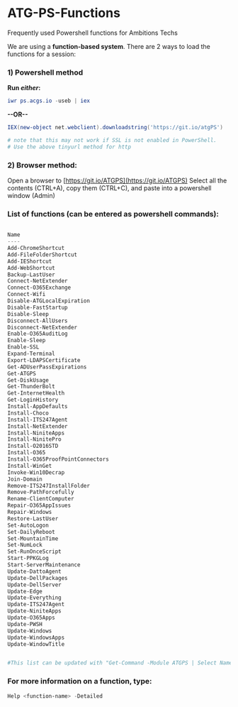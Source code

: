 # ATG-PS-Functions
Frequently used Powershell functions for Ambitions Techs

We are using a **function-based system**. There are 2 ways to load the functions for a session:

### 1) Powershell method ###

**Run _either_:**
```powershell
iwr ps.acgs.io -useb | iex
```

**--OR--**

```powershell
IEX(new-object net.webclient).downloadstring('https://git.io/atgPS')

# note that this may not work if SSL is not enabled in PowerShell.
# Use the above tinyurl method for http
```

### 2) Browser method: ###
Open a browser to [https://git.io/ATGPS](https://git.io/ATGPS)
Select all the contents (CTRL+A), copy them (CTRL+C), and paste into a powershell window (Admin)


### List of functions (can be entered as powershell commands): ###
```powershell

Name
----
Add-ChromeShortcut
Add-FileFolderShortcut
Add-IEShortcut
Add-WebShortcut
Backup-LastUser
Connect-NetExtender
Connect-O365Exchange
Connect-Wifi
Disable-ATGLocalExpiration
Disable-FastStartup
Disable-Sleep
Disconnect-AllUsers
Disconnect-NetExtender
Enable-O365AuditLog
Enable-Sleep
Enable-SSL
Expand-Terminal
Export-LDAPSCertificate
Get-ADUserPassExpirations
Get-ATGPS
Get-DiskUsage
Get-ThunderBolt
Get-InternetHealth
Get-LoginHistory
Install-AppDefaults
Install-Choco
Install-ITS247Agent
Install-NetExtender
Install-NiniteApps
Install-NinitePro
Install-O2016STD
Install-O365
Install-O365ProofPointConnectors
Install-WinGet
Invoke-Win10Decrap
Join-Domain
Remove-ITS247InstallFolder
Remove-PathForcefully
Rename-ClientComputer
Repair-O365AppIssues
Repair-Windows
Restore-LastUser
Set-AutoLogon
Set-DailyReboot
Set-MountainTime
Set-NumLock
Set-RunOnceScript
Start-PPKGLog
Start-ServerMaintenance
Update-DattoAgent
Update-DellPackages
Update-DellServer
Update-Edge
Update-Everything
Update-ITS247Agent
Update-NiniteApps
Update-O365Apps
Update-PWSH
Update-Windows
Update-WindowsApps
Update-WindowTitle


#This list can be updated with "Get-Command -Module ATGPS | Select Name"
```
### For more information on a function, type:
```powershell 
Help <function-name> -Detailed
```
